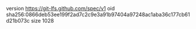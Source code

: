 version https://git-lfs.github.com/spec/v1
oid sha256:0866deb53ee199f2ad7c2c9e3a91b97404a97248ac1aba36c177cb61d21b073c
size 1028
